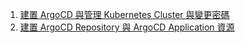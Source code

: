 1. [建置 ArgoCD 與管理 Kubernetes Cluster 與變更密碼](labs/Lab0.md)
2. [建置 ArgoCD Repository 與 ArgoCD Application 資源](labs/Lab1.md)